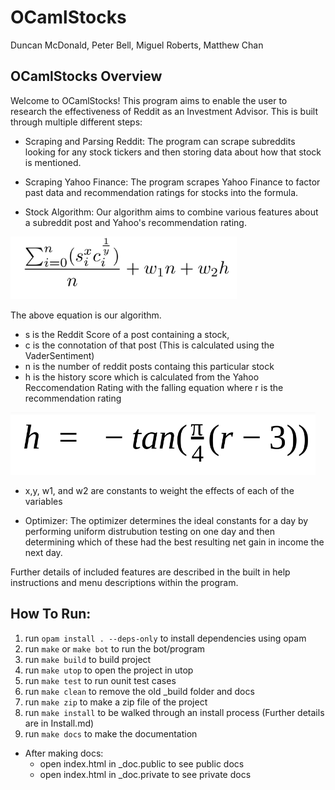 # OCamlStocks

Duncan McDonald, Peter Bell, Miguel Roberts, Matthew Chan

## OCamlStocks Overview

Welcome to OCamlStocks! This program aims to enable the user to research the effectiveness of Reddit as an Investment Advisor. This is built through multiple different steps:

 - Scraping and Parsing Reddit: The program can scrape subreddits looking for any stock tickers and then storing data about how that stock is mentioned.

 - Scraping Yahoo Finance: The program scrapes Yahoo Finance to factor past data and recommendation ratings for stocks into the formula.

 - Stock Algorithm: Our algorithm aims to combine various features about a subreddit post and Yahoo's recommendation rating. 

 <img src="https://github.com/Duncan-McD/OCamlStocks/blob/main/resources/algorithm.png" height="100">

The above equation is our algorithm. 
 - s is the Reddit Score of a post containing a stock, 
 - c is the connotation of that post (This is calculated using the VaderSentiment)
 - n is the number of reddit posts containg this particular stock
 - h is the history score which is calculated from the Yahoo Reccomendation Rating with the falling equation where r is the recommendation rating

<img src="https://github.com/Duncan-McD/OCamlStocks/blob/main/resources/history_score.png" height="100">

 - x,y, w1, and w2 are constants to weight the effects of each of the variables

 - Optimizer: The optimizer determines the ideal constants for a day by performing uniform distrubution testing on one day and then determining which of these had the best resulting net gain in income the next day.

 Further details of included features are described in the built in help instructions and menu descriptions within the program.


 ## How To Run:

1. run `opam install . --deps-only` to install dependencies using opam
2. run `make` or `make bot` to run the bot/program
3. run `make build` to build project
4. run `make utop` to open the project in utop
5. run `make test` to run ounit test cases
6. run `make clean` to remove the old _build folder and docs
7. run `make zip` to make a zip file of the project
8. run `make install` to be walked through an install process (Further details are in Install.md)
9. run `make docs` to make the documentation
  - After making docs:
    - open index.html in _doc.public to see public docs
    - open index.html in _doc.private to see private docs